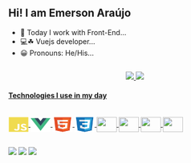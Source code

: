 ## Hi! I am Emerson Araújo

- 👨 Today I work with Front-End...
- 💻☘ Vuejs developer...
- 😀 Pronouns: He/His...
##



<div align="center">
  <a href="https://github.com/EmersonAraujonb">
    <img height="170em" src="https://github-readme-stats.vercel.app/api?username=EmersonAraujon&show_icons=true&theme=dark"/>
  <img height="170em" src="https://github-readme-stats.vercel.app/api/top-langs/?username=EmersonAraujonb&layout=compact&langs_count=7&theme=dark"/>
</div>

  
   #### Technologies I use in my day 
  
  <div style="display: inline_block"><br>
    <img align="center" height="30" width="40" src="https://raw.githubusercontent.com/devicons/devicon/master/icons/javascript/javascript-plain.svg">
    <img align="center" height="30" width="40" src="https://raw.githubusercontent.com/devicons/devicon/master/icons/vuejs/vuejs-original.svg">
    <img align="center"  height="30" width="40" src="https://raw.githubusercontent.com/devicons/devicon/master/icons/html5/html5-original.svg">
    <img align="center"  height="30" width="40" src="https://raw.githubusercontent.com/devicons/devicon/master/icons/css3/css3-original.svg">
  <img align="center"  height="30" width="40" src="https://cdn.jsdelivr.net/gh/devicons/devicon/icons/tailwindcss/tailwindcss-plain.svg">
    <img align="center"  height="30" width="40" src="https://cdn.jsdelivr.net/gh/devicons/devicon/icons/bootstrap/bootstrap-original-wordmark.svg">
    <img  align="center"  height="30" width="40" src="https://cdn.jsdelivr.net/gh/devicons/devicon/icons/git/git-plain-wordmark.svg" />
    <img  align="center"  height="30" width="40" src="https://cdn.jsdelivr.net/gh/devicons/devicon/icons/github/github-original-wordmark.svg" />
</div>
  
##
  <div>
    <a href = "mailto:emersonsantos0302@gmail.com"><img src="https://img.shields.io/badge/-Gmail-%23333?style=for-the-badge&logo=gmail&logoColor=red" target="_blank"></a>
    <a href="https://www.linkedin.com/in/emerson-araújo-584b6a227/" target="_blank"><img src="https://img.shields.io/badge/-LinkedIn-%230077B5?style=for-the-badge&logo=linkedin&logoColor=white" target="_blank"></a> 
     <a href="https://twitter.com/NIKEBOYJS"><img src="https://img.shields.io/badge/Twitter-1DA1F2?style=for-the-badge&logo=twitter&logoColor=white" target="_blank"></a>
    </div>
  
